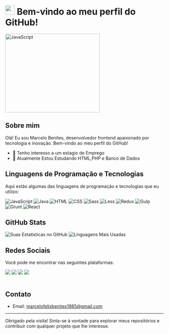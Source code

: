 # <img src="https://raw.githubusercontent.com/kaueMarques/kaueMarques/master/hi.gif" width="30px">  Bem-vindo ao meu perfil do GitHub!


<img src="https://alphaomegatecnologia.com.br/images/alpha/noticias/programa%C3%A7%C3%A3o.jpg" style="width:300px; height:250px; align:left; " alt="JavaScript">  <!-- Opcional: Você pode adicionar um banner ou imagem aqui -->

## Sobre mim
Olá! Eu sou Marcelo Benites, desenvolvedor frontend apaixonado por tecnologia e inovação. Bem-vindo ao meu perfil do GitHub! 

- 👀 Tenho interesso a um estagio de Emprego
- 🌱 Atualmente Estou Estudando HTML,PHP e Banco de Dados

## Linguagens de Programação e Tecnologias
Aqui estão algumas das linguagens de programação e tecnologias que eu utilizo:

<p align="left">
  <img src="https://img.shields.io/badge/-JavaScript-F7DF1E?logo=javascript&logoColor=black" alt="JavaScript">
  <img src="https://img.shields.io/badge/-Java-007396?logo=java&logoColor=white" alt="Java">
  <img src="https://img.shields.io/badge/-HTML-E34F26?logo=html5&logoColor=white" alt="HTML">
  <img src="https://img.shields.io/badge/-CSS-1572B6?logo=css3&logoColor=white" alt="CSS">
  <img src="https://img.shields.io/badge/-Sass-CC6699?logo=sass&logoColor=white" alt="Sass">
  <img src="https://img.shields.io/badge/-Less-1D365D?logo=less&logoColor=white" alt="Less">
  <img src="https://img.shields.io/badge/-Redux-764ABC?logo=redux&logoColor=white" alt="Redux">
  <img src="https://img.shields.io/badge/-Gulp-CF4647?logo=gulp&logoColor=white" alt="Gulp">
  <img src="https://img.shields.io/badge/-Grunt-FAA918?logo=grunt&logoColor=white" alt="Grunt">
  <img src="https://img.shields.io/badge/-React-61DAFB?logo=react&logoColor=white" alt="React">
</p>

## GitHub Stats
<p align="left">
  <img src="https://github-readme-stats.vercel.app/api?username=seu-MarceloBenites1985&show_icons=true&theme=radical" alt="Suas Estatísticas no GitHub">
  <img src="https://github-readme-stats.vercel.app/api/top-langs/?username=seu-username&layout=compact&theme=radical" alt="Linguagens Mais Usadas">
</p>

## Redes Sociais
Você pode me encontrar nas seguintes plataformas:

<div> 
  <a href="https://instagram.com/marcelofelixbenites" target="_blank"><img src="https://img.shields.io/badge/-Instagram-%23E4405F?style=for-the-badge&logo=instagram&logoColor=white" target="_blank"></a>
 	<a href="https://api.whatsapp.com/send?phone=5551995404710&text=Ol%C3%A1%20tudo%20bem%20sou%20Marcelo%20Benites%20Em%20que%20posso%20te%20Ajudar%3F%3F" target="_blank"><img src="https://img.shields.io/badge/WhatsApp-25D366?style=for-the-badge&logo=whatsapp&logoColor=white"></a>
  <a href = "mailto:marcelofelixbenites1985@gmail.com"><img src="https://img.shields.io/badge/-Gmail-%23333?style=for-the-badge&logo=gmail&logoColor=white" target="_blank"></a>
  <a href="https://www.linkedin.com/in/marcelo-benites-2a2893168/" target="_blank"><img src="https://img.shields.io/badge/-LinkedIn-%230077B5?style=for-the-badge&logo=linkedin&logoColor=white" target="_blank"></a> 
</div><br/>

## Contato
- Email: [marcelofelixbenites1985@gmail.com](mailto:marcelofelixbenites1985@gmail.com)

---

Obrigado pela visita! Sinta-se à vontade para explorar meus repositórios e contribuir com qualquer projeto que lhe interesse.
